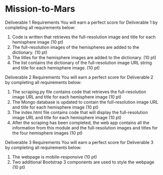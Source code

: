 # Mission-to-Mars

Deliverable 1 Requirements
You will earn a perfect score for Deliverable 1 by completing all requirements below:
1. Code is written that retrieves the full-resolution image and title for each hemisphere image (10 pt)
2. The full-resolution images of the hemispheres are added to the dictionary. (10 pt)
3. The titles for the hemisphere images are added to the dictionary. (10 pt)
4. The list contains the dictionary of the full-resolution image URL string and title for each hemisphere image. (10 pt)

Deliverable 2 Requirements
You will earn a perfect score for Deliverable 2 by completing all requirements below:
1. The scraping.py file contains code that retrieves the full-resolution image URL and title for each hemisphere image (10 pt)
2. The Mongo database is updated to contain the full-resolution image URL and title for each hemisphere image (10 pt)
3. The index.html file contains code that will display the full-resolution image URL and title for each hemisphere image (10 pt)
4. After the scraping has been completed, the web app contains all the information from this module and the full-resolution images and titles for the four hemisphere images (10 pt)

Deliverable 3 Requirements
You will earn a perfect score for Deliverable 3 by completing all requirements below:
1. The webpage is mobile-responsive (10 pt)
2. Two additional Bootstrap 3 components are used to style the webpage (10 pt)
